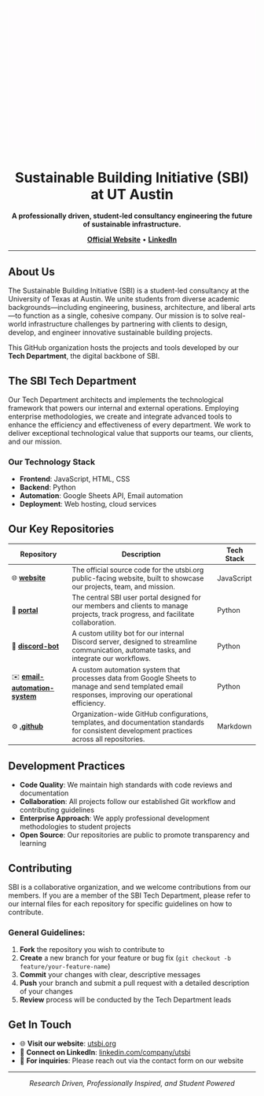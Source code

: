 <div align="center">
<img src="https://github.com/utsbi/.github/blob/bed6c1d3d159b4c56a665763f62929aad1e05df2/offical_full_logo_crop_long.gif" width="600" />
<h1><b>Sustainable Building Initiative (SBI) at UT Austin</b></h1>
</div>

<div align="center">
<p>
<b>A professionally driven, student-led consultancy engineering the future of sustainable infrastructure.</b>
</p>
<p>
<a href="https://utsbi.org/"><strong>Official Website</strong></a> •
<a href="https://www.linkedin.com/company/utsbi/"><strong>LinkedIn</strong></a>
</p>
</div>

---

## About Us

The Sustainable Building Initiative (SBI) is a student-led consultancy at the University of Texas at Austin. We unite students from diverse academic backgrounds—including engineering, business, architecture, and liberal arts—to function as a single, cohesive company. Our mission is to solve real-world infrastructure challenges by partnering with clients to design, develop, and engineer innovative sustainable building projects.

This GitHub organization hosts the projects and tools developed by our **Tech Department**, the digital backbone of SBI.

## The SBI Tech Department

Our Tech Department architects and implements the technological framework that powers our internal and external operations. Employing enterprise methodologies, we create and integrate advanced tools to enhance the efficiency and effectiveness of every department. We work to deliver exceptional technological value that supports our teams, our clients, and our mission.

### Our Technology Stack
- **Frontend**: JavaScript, HTML, CSS
- **Backend**: Python
- **Automation**: Google Sheets API, Email automation
- **Deployment**: Web hosting, cloud services

## Our Key Repositories

| Repository | Description | Tech Stack |
|------------|-------------|------------|
| 🌐 **[website](https://github.com/utsbi/website)** | The official source code for the utsbi.org public-facing website, built to showcase our projects, team, and mission. | JavaScript |
| 🚀 **[portal](https://github.com/utsbi/portal)** | The central SBI user portal designed for our members and clients to manage projects, track progress, and facilitate collaboration. | Python |
| 🤖 **[discord-bot](https://github.com/utsbi/discord-bot)** | A custom utility bot for our internal Discord server, designed to streamline communication, automate tasks, and integrate our workflows. | Python |
| ✉️ **[email-automation-system](https://github.com/utsbi/email-automation-system)** | A custom automation system that processes data from Google Sheets to manage and send templated email responses, improving our operational efficiency. | Python |
| ⚙️ **[.github](https://github.com/utsbi/.github)** | Organization-wide GitHub configurations, templates, and documentation standards for consistent development practices across all repositories. | Markdown |

## Development Practices

- **Code Quality**: We maintain high standards with code reviews and documentation
- **Collaboration**: All projects follow our established Git workflow and contributing guidelines
- **Enterprise Approach**: We apply professional development methodologies to student projects
- **Open Source**: Our repositories are public to promote transparency and learning

## Contributing

SBI is a collaborative organization, and we welcome contributions from our members. If you are a member of the SBI Tech Department, please refer to our internal files for each repository for specific guidelines on how to contribute.

### General Guidelines:

1. **Fork** the repository you wish to contribute to
2. **Create** a new branch for your feature or bug fix (`git checkout -b feature/your-feature-name`)
3. **Commit** your changes with clear, descriptive messages
4. **Push** your branch and submit a pull request with a detailed description of your changes
5. **Review** process will be conducted by the Tech Department leads

## Get In Touch

- 🌐 **Visit our website**: [utsbi.org](https://utsbi.org)
- 💼 **Connect on LinkedIn**: [linkedin.com/company/utsbi](https://linkedin.com/company/utsbi)
- 📧 **For inquiries**: Please reach out via the contact form on our website

---

<div align="center">
<p><i>Research Driven, Professionally Inspired, and Student Powered</i></p>
</div>
